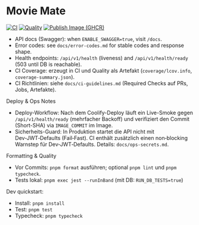 # Movie Mate

[![CI](https://github.com/torstenmaas/movie-mate/actions/workflows/ci.yml/badge.svg?branch=main)](https://github.com/torstenmaas/movie-mate/actions/workflows/ci.yml)
[![Quality](https://github.com/torstenmaas/movie-mate/actions/workflows/quality.yml/badge.svg)](https://github.com/torstenmaas/movie-mate/actions/workflows/quality.yml)
[![Publish Image (GHCR)](https://github.com/torstenmaas/movie-mate/actions/workflows/publish-image.yml/badge.svg)](https://github.com/torstenmaas/movie-mate/actions/workflows/publish-image.yml)

- API docs (Swagger): when `ENABLE_SWAGGER=true`, visit `/docs`.
- Error codes: see `docs/error-codes.md` for stable codes and response shape.
- Health endpoints: `/api/v1/health` (liveness) and `/api/v1/health/ready` (503 until DB is reachable).
- CI Coverage: erzeugt in CI und Quality als Artefakt (`coverage/lcov.info`, `coverage-summary.json`).
- CI Richtlinien: siehe `docs/ci-guidelines.md` (Required Checks auf PRs, Jobs, Artefakte).

Deploy & Ops Notes

- Deploy-Workflow: Nach dem Coolify-Deploy läuft ein Live-Smoke gegen `/api/v1/health/ready` (mehrfacher Backoff) und verifiziert den Commit (Short-SHA) via `IMAGE_COMMIT` im Image.
- Sicherheits-Guard: In Produktion startet die API nicht mit Dev‑JWT‑Defaults (Fail‑Fast). CI enthält zusätzlich einen non‑blocking Warnstep für Dev‑JWT‑Defaults. Details: `docs/ops-secrets.md`.

Formatting & Quality

- Vor Commits: `pnpm format` ausführen; optional `pnpm lint` und `pnpm typecheck`.
- Tests lokal: `pnpm exec jest --runInBand` (mit DB: `RUN_DB_TESTS=true`)

Dev quickstart:

- Install: `pnpm install`
- Test: `pnpm test`
- Typecheck: `pnpm typecheck`
